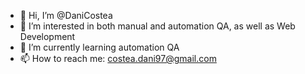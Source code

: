 - 👋 Hi, I’m @DaniCostea
- 👀 I’m interested in both manual and automation QA, as well as Web Development
- 🌱 I’m currently learning automation QA
- 📫 How to reach me:  costea.dani97@gmail.com

<!---
DaniCostea/DaniCostea is a ✨ special ✨ repository because its `README.md` (this file) appears on your GitHub profile.
You can click the Preview link to take a look at your changes.
--->

